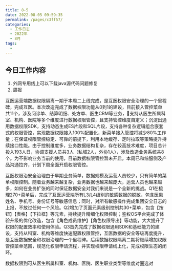 ```yaml
---
title: 8-5
date: 2022-08-05 09:59:35
permalink: /pages/c3ff57/
categories:
  - 工作日志
  - 2022年
  - 8月
tags:
  - 
---
```


## 今日工作内容
1. 外网专用线上可以下载java源代码问题修复
2. 周报


互医运营端数据权限隔离一期于本周二上线完成，是互医权限安全治理的一个里程碑，完成互医。本次改造完成了数据权限功能从0到1的建设，目前接入管控菜单共11个，涉及问诊单、结算明细、处方单、医生CRM等业务，支持从医生所属科室、机构、医院等多个维度进行数据权限管控，且支持管控维度自定义；沉淀出通用数据权限SDK，支持动态生成ES片段和SQL片段，支持各种复杂逻辑组合嵌套式的权限管控，实现数据权限接入100%配置化，新菜单接入管控将减少80%工作量；在保证权限管控稳定、可靠的前提下，利用本地缓存、定时拉取等策略提升持续接口性能。由于控制维度多，业务数据结构复杂，存在较高技术难度，项目总计投入193人日，协调支援人员共3人（私域2人，外协1人），涉及改造业务系统共8个。为不影响业务当前的使用，目前数据权限管控暂未开启，本周已和综服侧及产品沟通拉齐，计划下周全面开启权限管控。

互医权限治安全治理由于早期业务简单，数据规模及运营人员较少，只有简单的菜单权限控制。随着业务越来越复杂，业务数据也越来越庞大，运营人员也越来越多，如何在业务扩张的同时保证数据安全对我们来说是一个全新的挑战。Q1在梳理270+菜单后，完成了互医运营端所有L3/L4级别的敏感数据的脱敏，包含医患姓名、手机号、身份证号等敏感信息；同时，对所有敏感操作完成集团安全日志的上报，不放过任何一个风险。Q2增加了页面元素级别控制共30+菜单，包含【按钮】【表格】【下拉框】等元素，持续提升精细化权限控制；鉴权OS平台完成了体验升级的优化改造，包含【角色成员维护】【角色权限导出】等功能，大大提升了权限的配置效率和使用体验。Q3首先完成了数据权限通用SDK和基础能力的建设，支持从科室、机构等维度快速配置权限管控，互医数据的安全等级再度提升，是互医数据安全和权限治理的一个里程碑。后续数据权限隔离二期将继续增加权限管控菜单范围，规范化权限申请流程，并实现权限申请线上化，完成权限生态的闭环。




数据权限到可从医生所属科室、机构、医院、医生职业类型等维度对圈选对